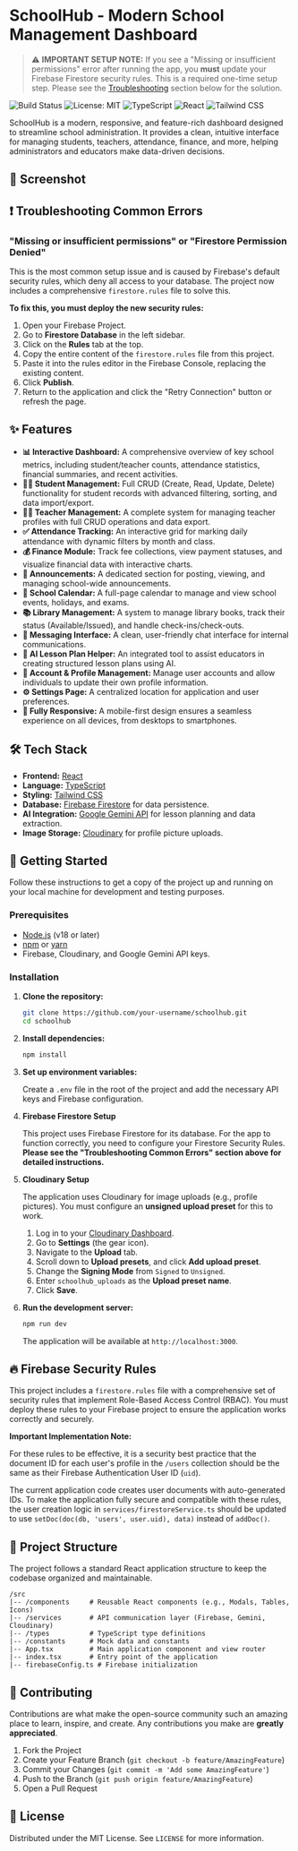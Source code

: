# SchoolHub - Modern School Management Dashboard

> ⚠️ **IMPORTANT SETUP NOTE:** If you see a "Missing or insufficient permissions" error after running the app, you **must** update your Firebase Firestore security rules. This is a required one-time setup step. Please see the [Troubleshooting](#-troubleshooting-common-errors) section below for the solution.

![Build Status](https://img.shields.io/badge/build-passing-brightgreen)
![License: MIT](https://img.shields.io/badge/License-MIT-blue.svg)
![TypeScript](https://img.shields.io/badge/TypeScript-3178C6?logo=typescript&logoColor=white)
![React](https://img.shields.io/badge/React-61DAFB?logo=react&logoColor=black)
![Tailwind CSS](https://img.shields.io/badge/Tailwind_CSS-38B2AC?logo=tailwind-css&logoColor=white)

SchoolHub is a modern, responsive, and feature-rich dashboard designed to streamline school administration. It provides a clean, intuitive interface for managing students, teachers, attendance, finance, and more, helping administrators and educators make data-driven decisions.

## 📸 Screenshot



## ❗ Troubleshooting Common Errors

### "Missing or insufficient permissions" or "Firestore Permission Denied"

This is the most common setup issue and is caused by Firebase's default security rules, which deny all access to your database. The project now includes a comprehensive `firestore.rules` file to solve this.

**To fix this, you must deploy the new security rules:**

1.  Open your Firebase Project.
2.  Go to **Firestore Database** in the left sidebar.
3.  Click on the **Rules** tab at the top.
4.  Copy the entire content of the `firestore.rules` file from this project.
5.  Paste it into the rules editor in the Firebase Console, replacing the existing content.
6.  Click **Publish**.
7.  Return to the application and click the "Retry Connection" button or refresh the page.

## ✨ Features

-   **📊 Interactive Dashboard:** A comprehensive overview of key school metrics, including student/teacher counts, attendance statistics, financial summaries, and recent activities.
-   **👨‍🎓 Student Management:** Full CRUD (Create, Read, Update, Delete) functionality for student records with advanced filtering, sorting, and data import/export.
-   **👩‍🏫 Teacher Management:** A complete system for managing teacher profiles with full CRUD operations and data export.
-   **✅ Attendance Tracking:** An interactive grid for marking daily attendance with dynamic filters by month and class.
-   **💰 Finance Module:** Track fee collections, view payment statuses, and visualize financial data with interactive charts.
-   **📢 Announcements:** A dedicated section for posting, viewing, and managing school-wide announcements.
-   **📅 School Calendar:** A full-page calendar to manage and view school events, holidays, and exams.
-   **📚 Library Management:** A system to manage library books, track their status (Available/Issued), and handle check-ins/check-outs.
-   **💬 Messaging Interface:** A clean, user-friendly chat interface for internal communications.
-   **🤖 AI Lesson Plan Helper:** An integrated tool to assist educators in creating structured lesson plans using AI.
-   **👤 Account & Profile Management:** Manage user accounts and allow individuals to update their own profile information.
-   **⚙️ Settings Page:** A centralized location for application and user preferences.
-   **📱 Fully Responsive:** A mobile-first design ensures a seamless experience on all devices, from desktops to smartphones.

## 🛠️ Tech Stack

-   **Frontend:** [React](https://reactjs.org/)
-   **Language:** [TypeScript](https://www.typescriptlang.org/)
-   **Styling:** [Tailwind CSS](https://tailwindcss.com/)
-   **Database:** [Firebase Firestore](https://firebase.google.com/docs/firestore) for data persistence.
-   **AI Integration:** [Google Gemini API](https://ai.google.dev/) for lesson planning and data extraction.
-   **Image Storage:** [Cloudinary](https://cloudinary.com/) for profile picture uploads.

## 🚀 Getting Started

Follow these instructions to get a copy of the project up and running on your local machine for development and testing purposes.

### Prerequisites

-   [Node.js](https://nodejs.org/) (v18 or later)
-   [npm](https://www.npmjs.com/) or [yarn](https://yarnpkg.com/)
-   Firebase, Cloudinary, and Google Gemini API keys.

### Installation

1.  **Clone the repository:**
    ```bash
    git clone https://github.com/your-username/schoolhub.git
    cd schoolhub
    ```

2.  **Install dependencies:**
    ```bash
    npm install
    ```

3.  **Set up environment variables:**

    Create a `.env` file in the root of the project and add the necessary API keys and Firebase configuration.

4.  **Firebase Firestore Setup**

    This project uses Firebase Firestore for its database. For the app to function correctly, you need to configure your Firestore Security Rules. **Please see the "Troubleshooting Common Errors" section above for detailed instructions.**

5.  **Cloudinary Setup**

    The application uses Cloudinary for image uploads (e.g., profile pictures). You must configure an **unsigned upload preset** for this to work.

    1.  Log in to your [Cloudinary Dashboard](https://cloudinary.com/console).
    2.  Go to **Settings** (the gear icon).
    3.  Navigate to the **Upload** tab.
    4.  Scroll down to **Upload presets**, and click **Add upload preset**.
    5.  Change the **Signing Mode** from `Signed` to `Unsigned`.
    6.  Enter `schoolhub_uploads` as the **Upload preset name**.
    7.  Click **Save**.

6.  **Run the development server:**
    ```bash
    npm run dev
    ```
    The application will be available at `http://localhost:3000`.

## 🔥 Firebase Security Rules

This project includes a `firestore.rules` file with a comprehensive set of security rules that implement Role-Based Access Control (RBAC). You must deploy these rules to your Firebase project to ensure the application works correctly and securely.

**Important Implementation Note:**

For these rules to be effective, it is a security best practice that the document ID for each user's profile in the `/users` collection should be the same as their Firebase Authentication User ID (`uid`).

The current application code creates user documents with auto-generated IDs. To make the application fully secure and compatible with these rules, the user creation logic in `services/firestoreService.ts` should be updated to use `setDoc(doc(db, 'users', user.uid), data)` instead of `addDoc()`.

## 📂 Project Structure

The project follows a standard React application structure to keep the codebase organized and maintainable.

```
/src
|-- /components     # Reusable React components (e.g., Modals, Tables, Icons)
|-- /services       # API communication layer (Firebase, Gemini, Cloudinary)
|-- /types          # TypeScript type definitions
|-- /constants      # Mock data and constants
|-- App.tsx         # Main application component and view router
|-- index.tsx       # Entry point of the application
|-- firebaseConfig.ts # Firebase initialization
```

## 🤝 Contributing

Contributions are what make the open-source community such an amazing place to learn, inspire, and create. Any contributions you make are **greatly appreciated**.

1.  Fork the Project
2.  Create your Feature Branch (`git checkout -b feature/AmazingFeature`)
3.  Commit your Changes (`git commit -m 'Add some AmazingFeature'`)
4.  Push to the Branch (`git push origin feature/AmazingFeature`)
5.  Open a Pull Request

## 📄 License

Distributed under the MIT License. See `LICENSE` for more information.